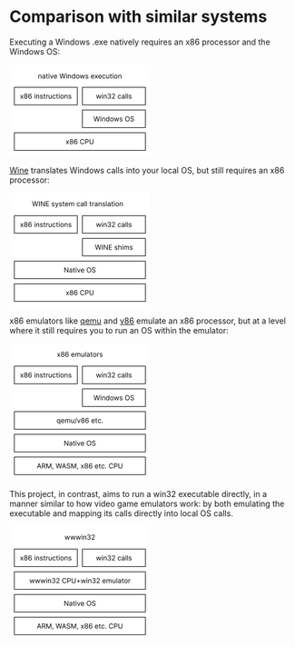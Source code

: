 # Comparison with similar systems

Executing a Windows .exe natively requires an x86 processor and the Windows OS:

<img src='native.png' width='248' alt='Windows component stack'>

[Wine](https://www.winehq.org/) translates Windows calls into your local OS, but
still requires an x86 processor:

<img src='wine.png' width='247' alt='WINE component stack'>

x86 emulators like [qemu](https://www.qemu.org/) and [v86](https://copy.sh/v86/)
emulate an x86 processor, but at a level where it still requires you to run an
OS within the emulator:

<img src='qemu.png' width='248' alt='qemu component stack'>

This project, in contrast, aims to run a win32 executable directly, in a manner
similar to how video game emulators work: by both emulating the executable and
mapping its calls directly into local OS calls.

<img src='retrowin32.png' width='248' alt='retrowin32 component stack'>
